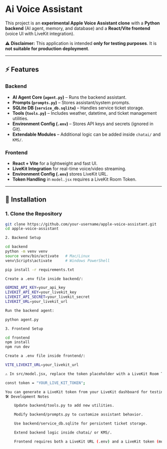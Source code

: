 # Ai Voice Assistant

This project is an **experimental Apple Voice Assistant clone** with a **Python backend** (AI agent, memory, and database) and a **React/Vite frontend** (voice UI with LiveKit integration).  

⚠️ **Disclaimer:** This application is intended **only for testing purposes**. It is **not suitable for production deployment**.  

---

## ⚡ Features

### Backend
- **AI Agent Core (`agent.py`)** – Runs the backend assistant.
- **Prompts (`prompts.py`)** – Stores assistant/system prompts.
- **SQLite DB (`service_db.sqlite`)** – Handles service ticket storage.
- **Tools (`tools.py`)** – Includes weather, datetime, and ticket management utilities.
- **Environment Config (`.env`)** – Stores API keys and secrets (ignored in Git).
- **Extendable Modules** – Additional logic can be added inside `chatai/` and `KMS/`.

### Frontend
- **React + Vite** for a lightweight and fast UI.
- **LiveKit Integration** for real-time voice/video streaming.
- **Environment Config (`.env`)** stores LiveKit URL.
- **Token Handling** in `model.jsx` requires a LiveKit Room Token.

---

## 🔧 Installation

### 1. Clone the Repository
```bash
git clone https://github.com/your-username/apple-voice-assistant.git
cd apple-voice-assistant

2. Backend Setup

cd backend
python -m venv venv
source venv/bin/activate   # Mac/Linux
venv\Scripts\activate      # Windows PowerShell

pip install -r requirements.txt

Create a .env file inside backend/:

GEMINI_API_KEY=your_api_key
LIVEKIT_API_KEY=your_livekit_key
LIVEKIT_API_SECRET=your_livekit_secret
LIVEKIT_URL=your_livekit_url

Run the backend agent:

python agent.py

3. Frontend Setup

cd frontend
npm install
npm run dev

Create a .env file inside frontend/:

VITE_LIVEKIT_URL=your_livekit_url

⚠️ In src/model.jsx, replace the token placeholder with a LiveKit Room Token:

const token = "YOUR_LIVE_KIT_TOKEN";

You can generate a LiveKit token from your LiveKit dashboard for testing.
🛠 Development Notes

    Update backend/tools.py to add new utilities.

    Modify backend/prompts.py to customize assistant behavior.

    Use backend/service_db.sqlite for persistent ticket storage.

    Extend backend logic inside chatai/ or KMS/.

    Frontend requires both a LiveKit URL (.env) and a LiveKit token (model.jsx).
